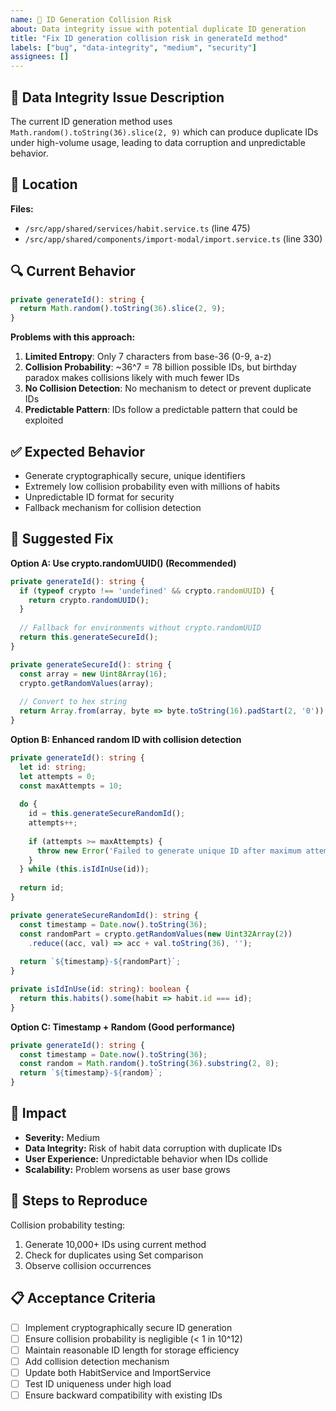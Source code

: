 ```yaml
---
name: 🔐 ID Generation Collision Risk
about: Data integrity issue with potential duplicate ID generation
title: "Fix ID generation collision risk in generateId method"
labels: ["bug", "data-integrity", "medium", "security"]
assignees: []
---
```


## 🔐 Data Integrity Issue Description

The current ID generation method uses `Math.random().toString(36).slice(2, 9)` which can produce duplicate IDs under high-volume usage, leading to data corruption and unpredictable behavior.

## 📍 Location

**Files:**
- `/src/app/shared/services/habit.service.ts` (line 475)
- `/src/app/shared/components/import-modal/import.service.ts` (line 330)

## 🔍 Current Behavior

```typescript
private generateId(): string {
  return Math.random().toString(36).slice(2, 9);
}
```

**Problems with this approach:**
1. **Limited Entropy**: Only 7 characters from base-36 (0-9, a-z)
2. **Collision Probability**: ~36^7 = 78 billion possible IDs, but birthday paradox makes collisions likely with much fewer IDs
3. **No Collision Detection**: No mechanism to detect or prevent duplicate IDs
4. **Predictable Pattern**: IDs follow a predictable pattern that could be exploited

## ✅ Expected Behavior

- Generate cryptographically secure, unique identifiers
- Extremely low collision probability even with millions of habits
- Unpredictable ID format for security
- Fallback mechanism for collision detection

## 🔧 Suggested Fix

**Option A: Use crypto.randomUUID() (Recommended)**

```typescript
private generateId(): string {
  if (typeof crypto !== 'undefined' && crypto.randomUUID) {
    return crypto.randomUUID();
  }
  
  // Fallback for environments without crypto.randomUUID
  return this.generateSecureId();
}

private generateSecureId(): string {
  const array = new Uint8Array(16);
  crypto.getRandomValues(array);
  
  // Convert to hex string
  return Array.from(array, byte => byte.toString(16).padStart(2, '0')).join('');
}
```

**Option B: Enhanced random ID with collision detection**

```typescript
private generateId(): string {
  let id: string;
  let attempts = 0;
  const maxAttempts = 10;
  
  do {
    id = this.generateSecureRandomId();
    attempts++;
    
    if (attempts >= maxAttempts) {
      throw new Error('Failed to generate unique ID after maximum attempts');
    }
  } while (this.isIdInUse(id));
  
  return id;
}

private generateSecureRandomId(): string {
  const timestamp = Date.now().toString(36);
  const randomPart = crypto.getRandomValues(new Uint32Array(2))
    .reduce((acc, val) => acc + val.toString(36), '');
  
  return `${timestamp}-${randomPart}`;
}

private isIdInUse(id: string): boolean {
  return this.habits().some(habit => habit.id === id);
}
```

**Option C: Timestamp + Random (Good performance)**

```typescript
private generateId(): string {
  const timestamp = Date.now().toString(36);
  const random = Math.random().toString(36).substring(2, 8);
  return `${timestamp}-${random}`;
}
```

## 🚨 Impact

- **Severity:** Medium
- **Data Integrity:** Risk of habit data corruption with duplicate IDs
- **User Experience:** Unpredictable behavior when IDs collide
- **Scalability:** Problem worsens as user base grows

## 🧪 Steps to Reproduce

Collision probability testing:
1. Generate 10,000+ IDs using current method
2. Check for duplicates using Set comparison
3. Observe collision occurrences

## 📋 Acceptance Criteria

- [ ] Implement cryptographically secure ID generation
- [ ] Ensure collision probability is negligible (< 1 in 10^12)
- [ ] Maintain reasonable ID length for storage efficiency
- [ ] Add collision detection mechanism
- [ ] Update both HabitService and ImportService
- [ ] Test ID uniqueness under high load
- [ ] Ensure backward compatibility with existing IDs